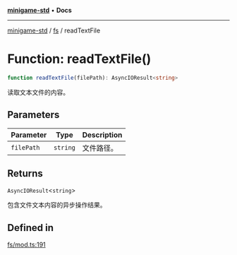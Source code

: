 [**minigame-std**](../../../README.md) • **Docs**

***

[minigame-std](../../../README.md) / [fs](../README.md) / readTextFile

# Function: readTextFile()

```ts
function readTextFile(filePath): AsyncIOResult<string>
```

读取文本文件的内容。

## Parameters

| Parameter | Type | Description |
| ------ | ------ | ------ |
| `filePath` | `string` | 文件路径。 |

## Returns

`AsyncIOResult`\<`string`\>

包含文件文本内容的异步操作结果。

## Defined in

[fs/mod.ts:191](https://github.com/JiangJie/minigame-std/blob/1187f9b62000e3d29782e461fb54ceb4107f512c/src/std/fs/mod.ts#L191)
